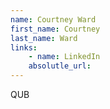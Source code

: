 ```yaml
---
name: Courtney Ward
first_name: Courtney
last_name: Ward
links:
	- name: LinkedIn
	absolutle_url:
---
```

QUB
